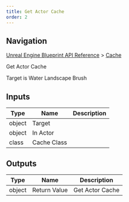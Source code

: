 ```yaml
---
title: Get Actor Cache
order: 2
---
```

## Navigation

[Unreal Engine Blueprint API Reference](https://dev.epicgames.com/documentation/en-us/unreal-engine/BlueprintAPI) > [Cache](https://dev.epicgames.com/documentation/en-us/unreal-engine/BlueprintAPI/Cache)

Get Actor Cache

Target is Water Landscape Brush

## Inputs

| Type | Name | Description |
| --- | --- | --- |
| object | Target |  |
| object | In Actor |  |
| class | Cache Class |  |

## Outputs

| Type | Name | Description |
| --- | --- | --- |
| object | Return Value | Get Actor Cache |
